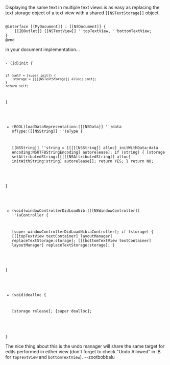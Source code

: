 

Displaying the same text in multiple text views is as easy as replacing the text storage object of a text view with a shared <code>[[NSTextStorage]]</code> object.

<code>
@interface [[MyDocument]] : [[NSDocument]] {
    [[IBOutlet]] [[NSTextView]] ''topTextView, ''bottomTextView;
}
@end
</code>

in your document implementation...

<code>
- (id)init {

    if (self = [super init]) {
        storage = [[[[NSTextStorage]] alloc] init];
    }
    return self;

}

- (BOOL)loadDataRepresentation:([[NSData]] '')data ofType:([[NSString]] '')aType {

    [[NSString]] ''string = [[[[[NSString]] alloc] initWithData:data encoding:NSUTF8StringEncoding] autorelease];
    if (string) {
        [storage setAttributedString:[[[[[NSAttributedString]] alloc] initWithString:string] autorelease]];
        return YES;
    }
    return NO;

}

- (void)windowControllerDidLoadNib:([[NSWindowController]] '')aController {

    [super windowControllerDidLoadNib:aController];
    if (storage) {
        [[[topTextView textContainer] layoutManager] replaceTextStorage:storage];
        [[[bottomTextView textContainer] layoutManager] replaceTextStorage:storage];
    }

}

- (void)dealloc {

    [storage release];
    [super dealloc];

}
</code>

The nice thing about this is the undo manager will share the same target for edits performed in either view (don't forget to check "Undo Allowed" in IB for <code>topTextView</code> and <code>bottomTextView</code>). --zootbobbalu